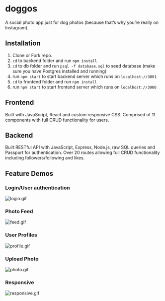 # doggos
A social photo app just for dog photos (because that’s why you’re really on Instagram).

## Installation
1. Clone or Fork repo.
2. `cd` to backend folder and run `npm install`
3. `cd` to db folder and run `psql -f database.sql` to seed database (make sure you have Postgres installed and running)
4. run `npm start` to start backend server which runs on `localhost://3001`
5. `cd` to frontend folder and run `npm install`
6. run `npm start` to start frontend server which runs on `localhost://3000`

## Frontend
Built with JavaScript, React and custom responsive CSS. Comprised of 11 components with full CRUD functionality for users.

## Backend
Built RESTful API with JavaScript, Express, Node.js, raw SQL queries and Passport for authentication. Over 20 routes allowing full CRUD functionality including followers/following and likes.

## Feature Demos
### Login/User authentication
![login.gif](https://i.gyazo.com/b0982066ec78af49c6246c59f6a1c112.gif)

### Photo Feed
![feed.gif](https://i.gyazo.com/3341d8f7307fea27fb878f48ca29850f.gif)

### User Profiles
![profile.gif](https://i.gyazo.com/edf0347589301ae9551e4dda819fb1bc.gif)

### Upload Photo
![photo.gif](https://i.gyazo.com/9689a34ba1e5b648bf250c2c20274a25.gif)

### Responsive
![responsive.gif](https://i.gyazo.com/9d59fdcbedcffb94fab5e5c809e43aa7.gif)
